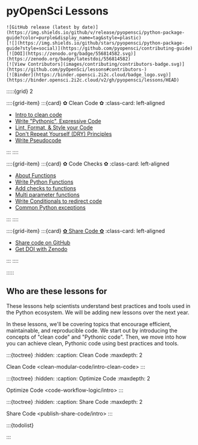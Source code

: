 # pyOpenSci Lessons

```{only} html
![GitHub release (latest by date)](https://img.shields.io/github/v/release/pyopensci/python-package-guide?color=purple&display_name=tag&style=plastic)
[![](https://img.shields.io/github/stars/pyopensci/python-package-guide?style=social)](https://github.com/pyopensci/contributing-guide)
[![DOI](https://zenodo.org/badge/556814582.svg)](https://zenodo.org/badge/latestdoi/556814582)
[![View Contributors](images/contributing/contributors-badge.svg)](https://github.com/pyOpenSci/lessons#contributors-)
[![Binder](https://binder.opensci.2i2c.cloud/badge_logo.svg)](https://binder.opensci.2i2c.cloud/v2/gh/pyopensci/lessons/HEAD)
```

:::::{grid} 2

::::{grid-item}
:::{card} ✿ Clean Code ✿
:class-card: left-aligned

* [Intro to clean code](intro-clean-code)
* [Write "Pythonic", Expressive Code](python-expressive-code)
* [Lint, Format, & Style your Code](clean-modular-code/python-pep-8)
* [Don't Repeat Yourself (DRY) Principles](clean-modular-code/python-dry-modular-code)
* [Write Pseudocode](intro-write-pseudocode)

:::
::::

::::{grid-item}
:::{card} ✿ Code Checks ✿
:class-card: left-aligned

* [About Functions](about-functions)
* [Write Python Functions](write-functions)
* [Add checks to functions](functions-checks)
* [Multi parameter functions](multi-parameter-functions)
* [Write Conditionals to redirect code](conditionals)
* [Common Python exceptions](common-exceptions)

<!-- 
TODO: let's merge this with the conditional lesson
* [Conditionals with alternatives](conditionals-alternatives) 
-->
:::
::::

::::{grid-item}
:::{card} [✿ Share Code ✿](publish-share-code/intro)
:class-card: left-aligned

* [Share code on GitHub](share-your-code)
* [Get DOI with Zenodo](cite-your-code)

:::
::::

:::::

## Who are these lessons for

These lessons help scientists understand best practices and tools used in the Python ecosystem. We will be adding new lessons over the next year.

In these lessons, we'll be covering topics that encourage efficient, maintainable, and reproducible code. We start out
by introducing the concepts of "clean code" and "Pythonic code". Then, we move into how you can achieve clean, Pythonic
code using best practices and tools.

:::{toctree}
:hidden:
:caption: Clean Code
:maxdepth: 2

Clean Code <clean-modular-code/intro-clean-code>
:::

:::{toctree}
:hidden:
:caption: Optimize Code
:maxdepth: 2

Optimize Code <code-workflow-logic/intro>
:::

:::{toctree}
:hidden:
:caption: Share Code
:maxdepth: 2

Share Code <publish-share-code/intro>
:::


:::{todolist}

:::
